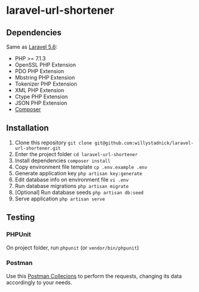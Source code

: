 # laravel-url-shortener

## Dependencies

Same as [Laravel 5.6](https://laravel.com/docs/5.6/installation#server-requirements):

- PHP >= 7.1.3
- OpenSSL PHP Extension
- PDO PHP Extension
- Mbstring PHP Extension
- Tokenizer PHP Extension
- XML PHP Extension
- Ctype PHP Extension
- JSON PHP Extension
- [Composer](https://getcomposer.org/)

## Installation

1. Clone this repository `git clone git@github.com:willystadnick/laravel-url-shortener.git`
1. Enter the project folder `cd laravel-url-shortener`
1. Install dependencies `composer install`
1. Copy environment file template `cp .env.example .env`
1. Generate application key `php artisan key:generate`
1. Edit database info on environment file `vi .env`
1. Run database migrations `php artisan migrate`
1. [Optional] Run database seeds `php artisan db:seed`
1. Serve application `php artisan serve`

## Testing

### PHPUnit

On project folder, run `phpunit` (or `vendor/bin/phpunit`)

### Postman

Use this [Postman Collecions](https://www.getpostman.com/collections/0850e7edeccccc2f7537) to perform the requests, changing its data accordingly to your needs.

